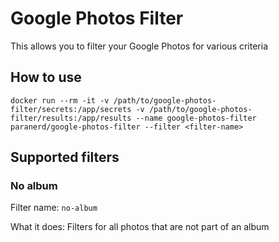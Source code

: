 # Google Photos Filter
This allows you to filter your Google Photos for various criteria

## How to use
```
docker run --rm -it -v /path/to/google-photos-filter/secrets:/app/secrets -v /path/to/google-photos-filter/results:/app/results --name google-photos-filter paranerd/google-photos-filter --filter <filter-name>
```

## Supported filters
### No album
Filter name: `no-album`

What it does: Filters for all photos that are not part of an album
